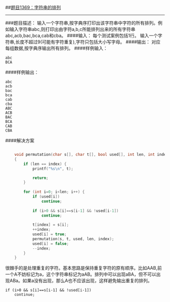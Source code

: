 ##[题目1369：字符串的排列](http://ac.jobdu.com/problem.php?pid=1369)
***

###题目描述：
输入一个字符串,按字典序打印出该字符串中字符的所有排列。例如输入字符串abc,则打印出由字符a,b,c所能排列出来的所有字符串abc,acb,bac,bca,cab和cba。
####输入：
每个测试案例包括1行。
输入一个字符串,长度不超过9(可能有字符重复),字符只包括大小写字母。
####输出：
对应每组数据,按字典序输出所有排列。
####样例输入：
```
abc
BCA
```
####样例输出：
```
abc
acb
bac
bca
cab
cba
ABC
ACB
BAC
BCA
CAB
CBA
```
####解决方案
```cpp

    void permutation(char s[], char t[], bool used[], int len, int index)
    {
        if (len == index) {
            printf("%s\n", t);

            return;
        }
        
        for (int i=0; i<len; i++) {
            if (used[i])
                continue;
            
            if (i>0 && s[i]==s[i-1] && !used[i-1])
                continue;
            
            t[index] = s[i];
            ++index;
            used[i] = true;
            permutation(s, t, used, len, index);
            used[i] = false;
            --index;
        }
    }
```

很棘手的是处理重复的字符。基本思路是保持重复字符的原有顺序。比如AAB,前一个A不妨标记为a，这个字符串标记为aAB。排列中可以出现aBA，但不可以出现ABa。如果a没有出现，那么A也不应该出现，这样避免输出重复的排列。

    if (i>0 && s[i]==s[i-1] && !used[i-1])
        continue;


